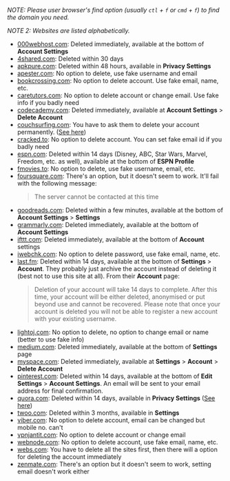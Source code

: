 *NOTE: Please user browser's find option (usually `ctl` + `f` or `cmd` + `f`) to find the domain you need.*

*NOTE 2: Websites are listed alphabetically.*

- [000webhost.com](https://www.000webhost.com): Deleted immediately, available at the bottom of **Account Settings**
- [4shared.com](https://www.4shared.com): Deleted within 30 days
- [apkpure.com](https://apkpure.com): Deleted within 48 hours, available in **Privacy Settings**
- [apester.com](https://apester.com): No option to delete, use fake username and email
- [bookcrossing.com](https://www.bookcrossing.com): No option to delete account. Use fake email, name, etc.
- [caretutors.com](https://caretutors.com): No option to delete account or change email. Use fake info if you badly need
- [codecademy.com](https://www.codecademy.com): Deleted immediately, available at **Account Settings** > **Delete Account**
- [couchsurfing.com](https://www.couchsurfing.com): You have to ask them to delete your account permanently. ([See here](https://support.couchsurfing.org/hc/en-us/articles/200640880-How-can-I-Hide-or-Delete-my-profile-))
- [cracked.to](https://cracked.to): No option to delete account. You can set fake email id if you badly need
- [espn.com](https://www.espn.com): Deleted within 14 days (Disney, ABC, Star Wars, Marvel, Freedom, etc. as well), available at the bottom of **ESPN Profile**
- [fmovies.to](https://fmovies.to): No option to delete, use fake username, email, etc.
- [foursquare.com](https://foursquare.com): There's an option, but it doesn't seem to work. It'll fail with the following message:
  > The server cannot be contacted at this time
- [goodreads.com](https://www.goodreads.com): Deleted within a few minutes, available at the bottom of **Account Settings** > **Settings**
- [grammarly.com](https://account.grammarly.com): Deleted immediately, available at the bottom of **Account Settings**
- [ifttt.com](https://ifttt.com): Deleted immediately, available at the bottom of **Account** settings
- [iwebchk.com](https://iwebchk.com): No option to delete password, use fake email, name, etc.
- [last.fm](https://www.last.fm): Deleted within 14 days, available at the bottom of **Settings** > **Account**. They probably just archive the account instead of deleting it (best not to use this site at all). From their **Account** page:
  > Deletion of your account will take 14 days to complete. After this time, your account will be either deleted, anonymised or put beyond use and cannot be recovered. Please note that once your account is deleted you will not be able to register a new account with your existing username.
- [lightoj.com](http://www.lightoj.com): No option to delete, no option to change email or name (better to use fake info)
- [medium.com](https://medium.com): Deleted immediately, available at the bottom of **Settings** page
- [myspace.com](https://myspace.com): Deleted immediately, available at **Settings** > **Account** > **Delete Account**
- [pinterest.com](https://www.pinterest.com): Deleted within 14 days, available at the bottom of **Edit Settings** > **Account Settings**. An email will be sent to your email address for final confirmation.
- [quora.com](https://quora.com): Deleted within 14 days, available in **Privacy Settings** ([See here](https://www.quora.com/How-do-I-delete-my-Quora-account/answer/Quora-Official-Account))
- [twoo.com](https://www.twoo.com): Deleted within 3 months, available in **Settings**
- [viber.com](https://www.viber.com): No option to delete account, email can be changed but mobile no. can't
- [vpnjantit.com](http://vpnjantit.com): No option to delete account or change email
- [webnode.com](http://webnode.com): No option to delete account, use fake email, name, etc.
- [webs.com](http://webs.com): You have to delete all the sites first, then there will a option for deleting the account immediately
- [zenmate.com](http://zenmate.com): There's an option but it doesn't seem to work, setting email doesn't work either
